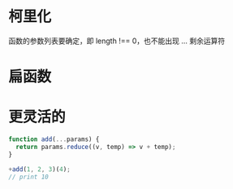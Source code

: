 # 柯里化

函数的参数列表要确定，即 length !== 0，也不能出现 ... 剩余运算符

# 扁函数

# 更灵活的

```js
function add(...params) {
  return params.reduce((v, temp) => v + temp);
}

+add(1, 2, 3)(4);
// print 10
```
